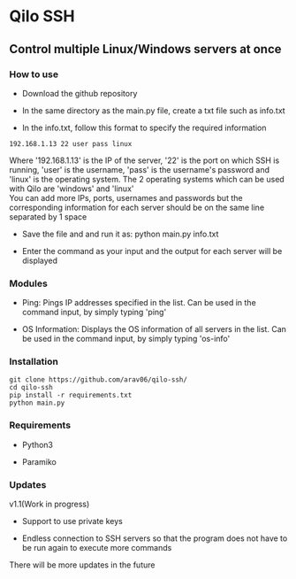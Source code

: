 # Qilo SSH

## Control multiple Linux/Windows servers at once

### How to use
* Download the github repository

* In the same directory as the main.py file, create a txt file such as info.txt

* In the info.txt, follow this format to specify the required information
```
192.168.1.13 22 user pass linux
```
Where '192.168.1.13' is the IP of the server, '22' is the port on which SSH is running, 'user' is the username, 'pass' is the username's password and 'linux' is the operating system. The 2 operating systems which can be used with Qilo are 'windows' and 'linux'
<br>
You can add more IPs, ports, usernames and passwords but the corresponding information for each server should be on the same line separated by 1 space

* Save the file and and run it as: python main.py info.txt

* Enter the command as your input and the output for each server will be displayed

### Modules

* Ping: Pings IP addresses specified in the list. Can be used in the command input, by simply typing 'ping'

* OS Information: Displays the OS information of all servers in the list. Can be used in the command input, by simply typing 'os-info'

### Installation

```
git clone https://github.com/arav06/qilo-ssh/
cd qilo-ssh
pip install -r requirements.txt
python main.py
```

### Requirements

* Python3

* Paramiko

### Updates

v1.1(Work in progress)

* Support to use private keys 

* Endless connection to SSH servers so that the program does not have to be run again to execute more commands

There will be more updates in the future
